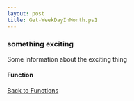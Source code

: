 ```yaml
---
layout: post
title: Get-WeekDayInMonth.ps1
---
```


### something exciting

Some information about the exciting thing

#### Function

<script src="https://gist-it.appspot.com/github.com/BanterBoy/scripts-blog/blob/master/PowerShell/functions/time/Get-WeekDayInMonth.ps1" crossorigin="anonymous"></script>

<a href="/menu/_pages/functions.html">Back to Functions</a>
